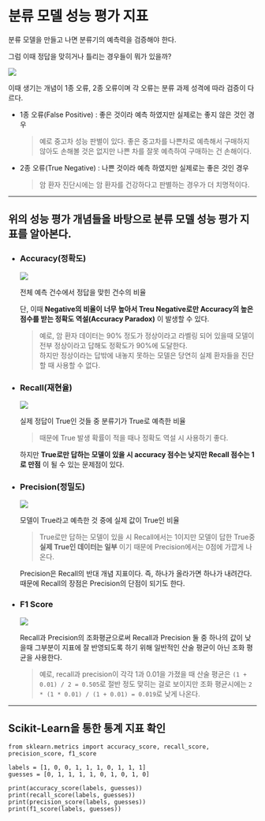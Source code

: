 # 분류 모델 성능 평가 지표
분류 모델을 만들고 나면 분류기의 예측력을 검증해야 한다.

그럼 이때 정답을 맞히거나 틀리는 경우들이 뭐가 있을까?

<img src='https://user-images.githubusercontent.com/68007145/137417559-88a972d3-e7cb-4c59-ab36-88bcaf2e19c8.png'>

이때 생기는 개념이 1종 오류, 2종 오류이며 각 오류는 분류 과제 성격에 따라 검증이 다르다.

* 1종 오류(False Positive) : 좋은 것이라 예측 하였지만 실제로는 좋지 않은 것인 경우
    > 예로 중고차 성능 판별이 있다. 좋은 중고차를 나쁜차로 예측해서 구매하지 않아도 손해볼 것은 없지만 나쁜 차를 잘못 예측하여 구매하는 건 손해이다.
* 2종 오류(True Negative) : 나쁜 것이라 예측 하였지만 실제로는 좋은 것인 경우
    > 암 환자 진단시에는 암 환자를 건강하다고 판별하는 경우가 더 치명적이다.

***

## 위의 성능 평가 개념들을 바탕으로 분류 모델 성능 평가 지표를 알아본다.
* ### Accuracy(정확도)
    <img src='https://user-images.githubusercontent.com/68007145/137418639-c8e45022-8001-4d7d-9545-4e031f5c1707.png'>

    전체 예측 건수에서 정답을 맞힌 건수의 비율

    단, 이때 __Negative의 비율이 너무 높아서 Treu Negative로만 Accuracy의 높은 점수를 받는 정확도 역설(Accuracy Paradox)__ 이 발생할 수 있다.

    > 예로, 암 환자 데이터는 90% 정도가 정상이라고 라벨링 되어 있을때 모델이 전부 정상이라고 답해도 정확도가 90%에 도달한다.   
    > 하지만 정상이라는 답밖에 내놓지 못하는 모델은 당연히 실제 환자들을 진단할 때 사용할 수 없다.

* ### Recall(재현율)
    <img src='https://user-images.githubusercontent.com/68007145/137418945-0cf57f47-b04b-4838-bef9-82ebd3e05e5a.png'>

    실제 정답이 True인 것들 중 분류기가 True로 예측한 비율   

    > 때문에 True 발생 확률이 적을 때나 정확도 역설 시 사용하기 좋다.

    하지만 __True로만 답하는 모델이 있을 시 accuracy 점수는 낮지만 Recall 점수는 1로 만점__ 이 될 수 있는 문제점이 있다.

* ### Precision(정밀도)
    <img src='https://user-images.githubusercontent.com/68007145/137419012-61135a87-7127-4398-ab5f-16c290912d08.png'>

    모델이 True라고 예측한 것 중에 실제 값이 True인 비율   
    
    > True로만 답하는 모델이 있을 시 Recall에서는 1이지만 모델이 답한 True중 __실제 True인 데이터는 일부__ 이기 때문에 Precision에서는 0점에 가깝게 나온다.

    Precision은 Recall의 반대 개념 지표이다. 즉, 하나가 올라가면 하나가 내려간다. 때문에 Recall의 장점은 Precision의 단점이 되기도 한다.


* ### F1 Score
    <img src='https://user-images.githubusercontent.com/68007145/137419035-d8c184f3-8988-4d99-89ad-840d37cd62fa.png'>

    Recall과 Precision의 조화평균으로써 Recall과 Precision 둘 중 하나의 값이 낮을때 그부분이 지표에 잘 반영되도록 하기 위해 일반적인 산술 평균이 아닌 조화 평균을 사용한다.

    > 예로, recall과 precision이 각각 1과 0.01을 가졌을 때 산술 평균은 ```(1 + 0.01) / 2 = 0.505```로 절반 정도 맞히는 걸로 보이지만 조화 평균시에는 ```2 * (1 * 0.01) / (1 + 0.01) = 0.019```로 낮게 나온다.

***
## Scikit-Learn을 통한 통계 지표 확인
```
from sklearn.metrics import accuracy_score, recall_score, precision_score, f1_score

labels = [1, 0, 0, 1, 1, 1, 0, 1, 1, 1]
guesses = [0, 1, 1, 1, 1, 0, 1, 0, 1, 0]

print(accuracy_score(labels, guesses))
print(recall_score(labels, guesses))
print(precision_score(labels, guesses))
print(f1_score(labels, guesses))
```